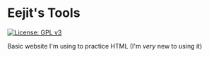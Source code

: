 # Eejit's Tools
[![License: GPL v3](https://upload.wikimedia.org/wikipedia/commons/8/86/GPL_v3_Blue_Badge.svg)](https://www.gnu.org/licenses/gpl-3.0.en.html)

Basic website I'm using to practice HTML (I'm *very* new to using it)